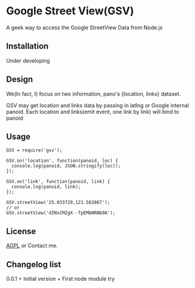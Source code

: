 # Google Street View(GSV)
A geek way to access the Google StreetView Data from Node.js

## Installation
Under developing

## Design
We(In fact, I) focus on two information, pano's {location, links} dataset.

GSV may get location and links data by passing in latlng or Google internal panoid.
Each location and links(emit event, one link by link) will bind to panoid

## Usage

```
GSV = require('gsv');

GSV.on('location', function(panoid, loc) {
  console.log(panoid, JSON.stringify(loc));
});

GSV.on('link', function(panoid, link) {
  console.log(panoid, link);
});

GSV.streetView('25.033729,121.563867');
// or
GSV.streetView('dINsCMZgX--TpEMbNRNb9A');
```

## License
[AGPL](https://www.gnu.org/licenses/agpl.txt) or Contact me.

## Changelog list
0.0.1
    + Initial version
    + First node module try
